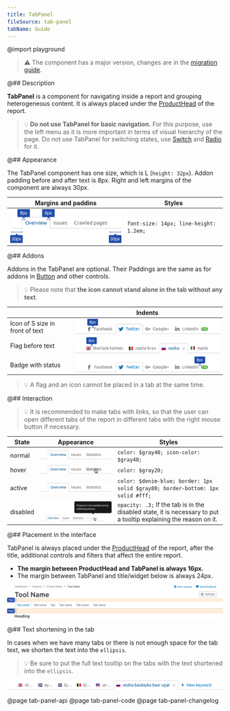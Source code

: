 ```yaml
---
title: TabPanel
fileSource: tab-panel
tabName: Guide
---
```


@import playground

> ⚠️ The component has a major version, changes are in the [migration guide](/internal/migration-guide).

@## Description

**TabPanel** is a component for navigating inside a report and grouping heterogeneous content. It is always placed under the [ProductHead](/components/product-head) of the report.

> 💡 **Do not use TabPanel for basic navigation.** For this purpose, use the left menu as it is more important in terms of visual hierarchy of the page. Do not use TabPanel for switching states, use [Switch](/components/switch/) and [Radio](/components/radio/) for it.

@## Appearance

The TabPanel component has one size, which is L (`height: 32px`). Addon padding before and after text is 8px. Right and left margins of the component are always 30px.

| Margins and paddins                        | Styles                                 |
| ------------------------------------------ | -------------------------------------- |
| ![tabs-paddings](static/tabs-paddings.png) | `font-size: 14px; line-height: 1.2em;` |

@## Addons

Addons in the TabPanel are optional. Their Paddings are the same as for addons in [Button](/components/button/) and other controls.

> 💡 Please note that **the icon cannot stand alone in the tab without any text**.

|                                 | Indents                          |
| ------------------------------- | -------------------------------- |
| Icon of S size in front of text | ![icon-addon](static/icon.png)   |
| Flag before text                | ![flag-addon](static/flag.png)   |
| Badge with status               | ![badge-addon](static/badge.png) |

> 💡 A flag and an icon cannot be placed in a tab at the same time.

@## Interaction

> 💡 It is recommended to make tabs with links, so that the user can open different tabs of the report in different tabs with the right mouse button if necessary.

| State    | Appearance                                | Styles                                                                                                            |
| -------- | ----------------------------------------- | ----------------------------------------------------------------------------------------------------------------- |
| normal   | ![normal-state](static/normal-active.png) | `color: $gray40; icon-color: $gray40;`                                                                            |
| hover    | ![hover-state](static/hover.png)          | `color: $gray20;`                                                                                                 |
| active   | ![active-state](static/normal-active.png) | `color: $denim-blue; border: 1px solid $gray80; border-bottom: 1px solid #fff;`                                   |
| disabled | ![disabled-state](static/disabled.png)    | `opacity: .3;` If the tab is in the disabled state, it is necessary to put a tooltip explaining the reason on it. |

@## Placement in the interface

TabPanel is always placed under the [ProductHead](/components/product-head/) of the report, after the title, additional controls and filters that affect the entire report.

- **The margin between ProductHead and TabPanel is always 16px.**
- The margin between TabPanel and title/widget below is always 24px.

![tabs-margins](static/tabs_margins.png)

@## Text shortening in the tab

In cases when we have many tabs or there is not enough space for the tab text, we shorten the text into the `ellipsis`.

> 💡 Be sure to put the full text tooltip on the tabs with the text shortened into the `ellipsis`.

![ellipsis](static/ellipsis.png)

@page tab-panel-api
@page tab-panel-code
@page tab-panel-changelog
